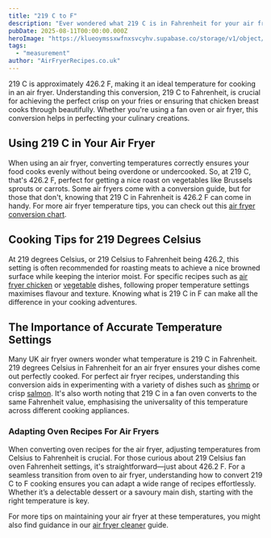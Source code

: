 ```yaml
---
title: "219 C to F"
description: "Ever wondered what 219 C is in Fahrenheit for your air fryer? Discover the perfect conversion and cooking tips to make your air fryer dishes a success."
pubDate: 2025-08-11T00:00:00.000Z
heroImage: "https://klueoymssxwfnxsvcyhv.supabase.co/storage/v1/object/public/md/219-c-to-f-150f2392.png"
tags:
  - "measurement"
author: "AirFryerRecipes.co.uk"
---
```


<p id="">219 C is approximately 426.2 F, making it an ideal temperature for cooking in an air fryer. Understanding this conversion, 219 C to Fahrenheit, is crucial for achieving the perfect crisp on your fries or ensuring that chicken breast cooks through beautifully. Whether you're using a fan oven or air fryer, this conversion helps in perfecting your culinary creations.</p><h2 id="">Using 219 C in Your Air Fryer</h2><p id="">When using an air fryer, converting temperatures correctly ensures your food cooks evenly without being overdone or undercooked. So, at 219 C, that's 426.2 F, perfect for getting a nice roast on vegetables like Brussels sprouts or carrots. Some air fryers come with a conversion guide, but for those that don't, knowing that 219 C in Fahrenheit is 426.2 F can come in handy. For more air fryer temperature tips, you can check out this <a href="https://www.airfryerrecipe.co.uk/air-fryer-conversion-chart" id="">air fryer conversion chart</a>.</p><h2 id="">Cooking Tips for 219 Degrees Celsius</h2><p id="">At 219 degrees Celsius, or 219 Celsius to Fahrenheit being 426.2, this setting is often recommended for roasting meats to achieve a nice browned surface while keeping the interior moist. For specific recipes such as <a href="https://www.airfryerrecipe.co.uk/recipe-category/chicken" id="">air fryer chicken</a> or <a href="https://www.airfryerrecipe.co.uk/recipe-category/vegetables" id="">vegetable</a> dishes, following proper temperature settings maximises flavour and texture. Knowing what is 219 C in F can make all the difference in your cooking adventures.</p><h2 id="">The Importance of Accurate Temperature Settings</h2><p id="">Many UK air fryer owners wonder what temperature is 219 C in Fahrenheit. 219 degrees Celsius in Fahrenheit for an air fryer ensures your dishes come out perfectly cooked. For perfect air fryer recipes, understanding this conversion aids in experimenting with a variety of dishes such as <a href="https://www.airfryerrecipe.co.uk/recipes" id="">shrimp</a> or crisp <a href="https://www.airfryerrecipe.co.uk/recipe-category/salmon" id="">salmon</a>. It's also worth noting that 219 C in a fan oven converts to the same Fahrenheit value, emphasising the universality of this temperature across different cooking appliances.</p><h3 id="">Adapting Oven Recipes For Air Fryers</h3><p id="">When converting oven recipes for the air fryer, adjusting temperatures from Celsius to Fahrenheit is crucial. For those curious about 219 Celsius fan oven Fahrenheit settings, it's straightforward—just about 426.2 F. For a seamless transition from oven to air fryer, understanding how to convert 219 C to F cooking ensures you can adapt a wide range of recipes effortlessly. Whether it’s a delectable dessert or a savoury main dish, starting with the right temperature is key.</p><p id="">For more tips on maintaining your air fryer at these temperatures, you might also find guidance in our <a href="https://www.airfryerrecipe.co.uk/air-fryer-cleaner" id="">air fryer cleaner</a> guide.</p>
